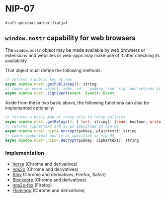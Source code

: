 # NIP-07

`draft` `optional` `author:fiatjaf`

## `window.nostr` capability for web browsers

The `window.nostr` object may be made available by web browsers or extensions and websites or web-apps may make use of it after checking its availability.

That object must define the following methods:

```javascript
// returns a public key as hex
async window.nostr.getPublicKey(): string
// takes an event object, adds `id`, `pubkey` and `sig` and returns it
async window.nostr.signEvent(event: Event): Event
```

Aside from these two basic above, the following functions can also be implemented optionally:

```javascript
// returns a basic map of relay urls to relay policies
async window.nostr.getRelays(): { [url: string]: {read: boolean, write: boolean} }
// returns ciphertext and iv as specified in nip-04
async window.nostr.nip04.encrypt(pubkey, plaintext): string
// takes ciphertext and iv as specified in nip-04
async window.nostr.nip04.decrypt(pubkey, ciphertext): string
```

### Implementation

- [horse](https://github.com/fiatjaf/horse) (Chrome and derivatives)
- [nos2x](https://github.com/fiatjaf/nos2x) (Chrome and derivatives)
- [Alby](https://getalby.com) (Chrome and derivatives, Firefox, Safari)
- [Blockcore](https://www.blockcore.net/wallet) (Chrome and derivatives)
- [nos2x-fox](https://diegogurpegui.com/nos2x-fox/) (Firefox)
- [Flamingo](https://www.getflamingo.org/) (Chrome and derivatives)
